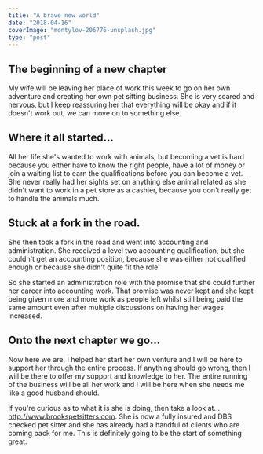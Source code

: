 ```yaml
---
title: "A brave new world"
date: "2018-04-16"
coverImage: "montylov-206776-unsplash.jpg"
type: "post"
---
```


## The beginning of a new chapter

My wife will be leaving her place of work this week to go on her own adventure and creating her own pet sitting business. She is very scared and nervous, but I keep reassuring her that everything will be okay and if it doesn't work out, we can move on to something else.

## Where it all started...

All her life she's wanted to work with animals, but becoming a vet is hard because you either have to know the right people, have a lot of money or join a waiting list to earn the qualifications before you can become a vet. She never really had her sights set on anything else animal related as she didn't want to work in a pet store as a cashier, because you don't really get to handle the animals much.

## Stuck at a fork in the road.

She then took a fork in the road and went into accounting and administration. She received a level two accounting qualification, but she couldn't get an accounting position, because she was either not qualified enough or because she didn't quite fit the role.

So she started an administration role with the promise that she could further her career into accounting work. That promise was never kept and she kept being given more and more work as people left whilst still being paid the same amount even after multiple discussions on having her wages increased.

## Onto the next chapter we go...

Now here we are, I helped her start her own venture and I will be here to support her through the entire process. If anything should go wrong, then I will be there to offer my support and knowledge to her. The entire running of the business will be all her work and I will be here when she needs me like a good husband should.

If you're curious as to what it is she is doing, then take a look at... http://www.brookspetsitters.com. She is now a fully insured and DBS checked pet sitter and she has already had a handful of clients who are coming back for me. This is definitely going to be the start of something great.
